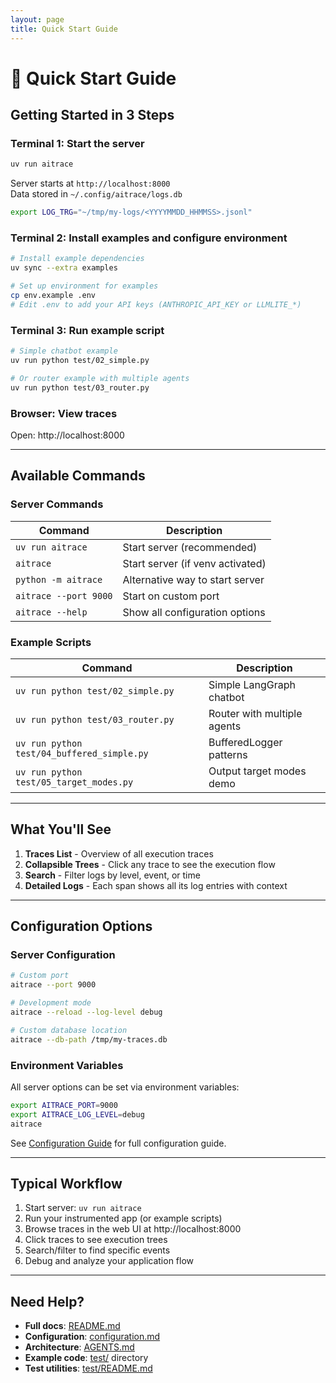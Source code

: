 ```yaml
---
layout: page
title: Quick Start Guide
---
```


# 🚀 Quick Start Guide

## Getting Started in 3 Steps

### Terminal 1: Start the server

```bash
uv run aitrace
```

Server starts at `http://localhost:8000`  
Data stored in `~/.config/aitrace/logs.db`

```bash
export LOG_TRG="~/tmp/my-logs/<YYYYMMDD_HHMMSS>.jsonl"
```

### Terminal 2: Install examples and configure environment

```bash
# Install example dependencies
uv sync --extra examples

# Set up environment for examples
cp env.example .env
# Edit .env to add your API keys (ANTHROPIC_API_KEY or LLMLITE_*)
```

### Terminal 3: Run example script

```bash
# Simple chatbot example
uv run python test/02_simple.py

# Or router example with multiple agents
uv run python test/03_router.py
```

### Browser: View traces

Open: http://localhost:8000

---

## Available Commands

### Server Commands

| Command               | Description                      |
| --------------------- | -------------------------------- |
| `uv run aitrace`      | Start server (recommended)       |
| `aitrace`             | Start server (if venv activated) |
| `python -m aitrace`   | Alternative way to start server  |
| `aitrace --port 9000` | Start on custom port             |
| `aitrace --help`      | Show all configuration options   |

### Example Scripts

| Command                                    | Description                 |
| ------------------------------------------ | --------------------------- |
| `uv run python test/02_simple.py`          | Simple LangGraph chatbot    |
| `uv run python test/03_router.py`          | Router with multiple agents |
| `uv run python test/04_buffered_simple.py` | BufferedLogger patterns     |
| `uv run python test/05_target_modes.py`    | Output target modes demo    |

---

## What You'll See

1. **Traces List** - Overview of all execution traces
2. **Collapsible Trees** - Click any trace to see the execution flow
3. **Search** - Filter logs by level, event, or time
4. **Detailed Logs** - Each span shows all its log entries with context

---

## Configuration Options

### Server Configuration

```bash
# Custom port
aitrace --port 9000

# Development mode
aitrace --reload --log-level debug

# Custom database location
aitrace --db-path /tmp/my-traces.db
```

### Environment Variables

All server options can be set via environment variables:

```bash
export AITRACE_PORT=9000
export AITRACE_LOG_LEVEL=debug
aitrace
```

See [Configuration Guide](configuration.md) for full configuration guide.

---

## Typical Workflow

1. Start server: `uv run aitrace`
2. Run your instrumented app (or example scripts)
3. Browse traces in the web UI at http://localhost:8000
4. Click traces to see execution trees
5. Search/filter to find specific events
6. Debug and analyze your application flow

---

## Need Help?

- **Full docs**: [README.md](../README.md)
- **Configuration**: [configuration.md](configuration.md)
- **Architecture**: [AGENTS.md](../AGENTS.md)
- **Example code**: [test/](../test/) directory
- **Test utilities**: [test/README.md](../test/README.md)

